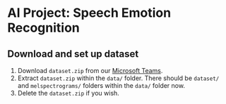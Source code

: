 # AI Project: Speech Emotion Recognition
 
## Download and set up dataset
1. Download `dataset.zip` from our [Microsoft Teams](https://sutdapac.sharepoint.com/:u:/s/50.021AIProject/EXbQVxwUdj9Mva2nf4rIJxAB2xR1ZsD1M1MloCUstst46A?e=n73dLd).
2. Extract `dataset.zip` within the `data/` folder. There should be `dataset/` and `melspectrograms/` folders within the `data/` folder now.
3. Delete the `dataset.zip` if you wish.
